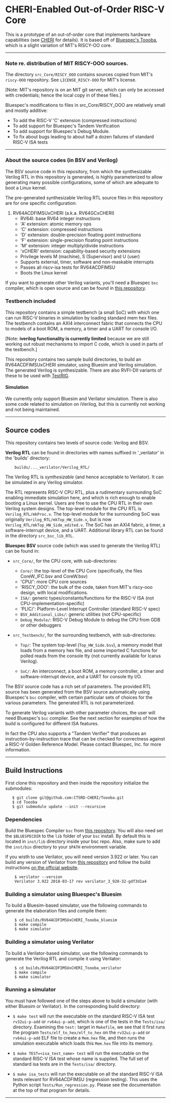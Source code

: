 # CHERI-Enabled Out-of-Order RISC-V Core

This is a prototype of an out-of-order core that implements hardware capabilities (see [CHERI](https://www.cl.cam.ac.uk/research/security/ctsrd/cheri/) for details). It is based off of [Bluespec's Toooba](https://github.com/bluespec/Toooba), which is a slight variation of MIT's RISCY-OO core.

----------------------------------------------------------------
### Note re. distribution of MIT RISCY-OOO sources.

The directory `src_Core/RISCY_OOO` contains sources copied from MIT's
`riscy-OOO` repository.  See `LICENSE_RISCY-OOO` for MIT's license.

[Note: MIT's repository is on an MIT git server, which can only be
 accessed with credentials; hence the local copy in of these files.]

Bluespec's modifications to files in src_Core/RISCY_OOO are relatively
small and mostly additive:

- To add the RISC-V 'C' extension (compressed instructions)
- To add support for Bluespec's Tandem Verification
- To add support for Bluespec's Debug Module.
- To fix about bugs leading to about half a dozen failures of standard RISC-V ISA tests

----------------------------------------------------------------
### About the source codes (in BSV and Verilog)

The BSV source code in this repository, from which the synthesizable
Verilog RTL in this repository is generated, is highly parameterized
to allow generating many possible configurations, some of which are
adequate to boot a Linux kernel.

The pre-generated synthesizable Verilog RTL source files in this
repository are for one specific configuration:

1. RV64ACDFIMSUxCHERI    (a.k.a. RV64GCxCHERI)
    - RV64I: base RV64 integer instructions
    - 'A' extension: atomic memory ops
    - 'C' extension: compressed instructions
    - 'D' extension: double-precision floating point instructions
    - 'F' extension: single-precision floating point instructions
    - 'M' extension: integer multiply/divide instructions
    - 'xCHERI' extension: capability-based security extensions
    - Privilege levels M (machine), S (Supervisor) and U (user)
    - Supports external, timer, software and non-maskable interrupts
    - Passes all riscv-isa tests for RV64ACDFIMSU
    - Boots the Linux kernel

If you want to generate other Verilog variants, you'll need a Bluespec
`bsc` compiler, which is open source and can be found in [this repository](https://github.com/B-Lang-org/bsc).

### Testbench included

This repository contains a simple testbench (a small SoC) with which
one can run RISC-V binaries in simulation by loading standard mem hex
files.  The testbench contains an AXI4 interconnect
fabric that connects the CPU to models of a boot ROM, a memory, a
timer and a UART for console I/O.

[Note: **iverilog functionality is currently limited** because we are
still working out robust mechanisms to import C code, which is used in
parts of the testbench.]

This repository contains two sample build directories, to build
an RV64ACDFIMSUxCHERI simulator, using Bluesim and Verilog simulation.
The generated Verilog is synthesizable.
There are also RVFI-DII variants of these to be used with [TestRIG](https://github.com/CTSRD-CHERI/TestRIG).

#### Simulation

We currently only support Bluesim and Verilator simulation. There is also some code related to simulation on iVerilog, but this is currently not working and not being maintained.

----------------------------------------------------------------
## Source codes

This repository contains two levels of source code: Verilog and BSV.

**Verilog RTL** can be found in directories with names suffixed in
'_verilator' in the 'builds' directory:

        builds/..._verilator/Verilog_RTL/

The Verilog RTL is _synthesizable_ (and hence acceptable to
Verilator).  It can be simulated in any Verilog simulator.

The RTL represents RISC-V CPU RTL, plus a rudimentary surrounding SoC
enabling immediate simulation here, and which is rich enough to enable
booting a Linux kernel.  Users are free to use the CPU RTL in their
own Verilog system designs.  The top-level module for the CPU RTL is
`Verilog_RTL/mkProc.v`.  The top-level module for the surrounding
SoC was originally `Verilog_RTL/mkTop_HW_Side.v`, but is now `Verilog_RTL/mkTop_HW_Side_edited.v`.  The SoC has an AXI4
fabric, a timer, a software-interrupt device, and a UART.  Additional
library RTL can be found in the directory `src_bsc_lib_RTL`.

**Bluespec BSV** source code (which was used to generate the Verilog RTL) can be found in:

- `src_Core/`, for the CPU core, with sub-directories:
   - `Core/`: the top-level of the CPU Core (specifically, the files CoreW_IFC.bsv and CoreW.bsv)
   - 'CPU/': more CPU core sources
   - 'RISCY_OOO': the bulk of the code, taken from MIT's riscy-ooo design, with local modifications.
   - `ISA/`:  generic types/constants/functions for the RISC-V ISA (not CPU-implementation-specific)
   - 'PLIC/': Platform-Level Interrupt Controller (standard RISC-V spec)
   - `BSV_Additional_Libs/`: generic utilities (not CPU-specific)
   - `Debug_Module/`: RISC-V Debug Module to debug the CPU from GDB or other debuggers

- `src_Testbench/`, for the surrounding testbench, with sub-directories:

   - `Top/`: The system top-level (`Top_HW_Side.bsv`), a memory model
       that loads from a memory hex file, and some imported C
       functions for polled reads from the console tty (not currently
       available for Icarus Verilog).

   - `SoC/`: An interconnect, a boot ROM, a memory controller, a timer
       and software-interrupt device, and a UART for console tty I/O.

The BSV source code has a rich set of parameters. The provided RTL
source has been generated from the BSV source automatically using
Bluespec's `bsc` compiler, with certain particular sets of choices for
the various parameters.  The generated RTL is not parameterized.

To generate Verilog variants with other parameter choices, the user
will need Bluespec's `bsc` compiler.  See the next section for
examples of how the build is configured for different ISA features.

In fact the CPU also supports a "Tandem Verifier" that produces an
instruction-by-instruction trace that can be checked for correctness
against a RISC-V Golden Reference Model.  Please contact Bluespec,
Inc. for more information.

----------------------------------------------------------------
## Build Instructions

First clone this repository and then inside the repository initialize the submodules:

       $ git clone git@github.com:CTSRD-CHERI/Toooba.git
       $ cd Toooba
       $ git submodule update --init --recursive

### Dependencies

Build the Bluespec Compiler `bsc` from [this repository](https://github.com/B-Lang-org/bsc). You will also need set the `$BLUESPECDIR` to the `lib` folder of your `bsc` install. By default this is located in `inst/lib` directory inside your bsc repo. Also, make sure to add the `inst/bin` directory to your `$PATH` environment variable.

If you wisth to use Verilator, you will need version 3.922 or later. You can build any version of Verilator from [this repository](https://github.com/verilator/verilator/releases) and follow the build instructions [on the official website](https://www.veripool.org/projects/verilator/wiki/Installing).

        $ verilator --version
        Verilator 3.922 2018-03-17 rev verilator_3_920-32-gdf3d1a4

### Building a simulator using Bluespec's Bluesim

To build a Bluesim-based simulator, use the following commands to generate the elaboration files and compile them:

        $ cd builds/RV64ACDFIMSUxCHERI_Toooba_bluesim
        $ make compile
        $ make simulator

### Building a simulator using Verilator

To build a Verilator-based simulator, use the following commands to generate the Verilog RTL and compile it using Verilator:

        $ cd builds/RV64ACDFIMSUxCHERI_Toooba_verilator
        $ make compile
        $ make simulator

### Running a simulator

You must have followed one of the steps above to build a simulator (with either Bluesim or Verilator).
In the corresponding build directory:

  - `$ make test` will run the executable on the standard RISC-V ISA
        test `rv32ui-p-add` or `rv64ui-p-add`, which is one of the
        tests in the `Tests/isa/` directory.  Examining the `test:`
        target in `Makefile`, we see that it first runs the program
        `Tests/elf_to_hex/elf_to_hex` on the `rv32ui-p-add` or
        `rv64ui-p-add` ELF file to create a `Mem.hex` file, and then
        runs the simulation executable which loads this `Mem.hex` file
        into its memory.

  - `$ make TEST=<isa_test_name> test` will run the executable on the
        standard RISC-V ISA test whose name is supplied.
        The full set of standard isa tests are in the `Tests/isa/` directory.

  - `$ make isa_tests` will run the executable on
      all the standard RISC-V ISA tests relevant for RV64ACDFIMSU (regression testing).
      This uses the Python script `Tests/Run_regression.py`.
      Please see the documentation at the top of that program for details.

----------------------------------------------------------------
